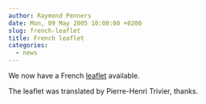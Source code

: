 ```yaml
---
author: Raymond Penners
date: Mon, 09 May 2005 10:00:00 +0200
slug: french-leaflet
title: French leaflet
categories:
  - news
---
```

We now have a French [leaflet](/leaflet) available.
<!--more-->

The leaflet was translated by Pierre-Henri Trivier, thanks.

